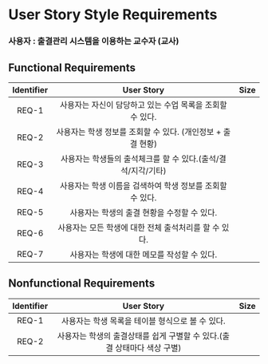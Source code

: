 # User Story Style Requirements

### 사용자 : 출결관리 시스템을 이용하는 교수자 (교사)

## Functional Requirements
|Identifier|User Story|Size|
|:--:|:--:|:--:|
|REQ-1|사용자는 자신이 담당하고 있는 수업 목록을 조회할 수 있다.||
|REQ-2|사용자는 학생 정보를 조회할 수 있다. (개인정보 + 출결 현황)||
|REQ-3|사용자는 학생들의 출석체크를 할 수 있다.(출석/결석/지각/기타)||
|REQ-4|사용자는 학생 이름을 검색하여 학생 정보를 조회할 수 있다.||
|REQ-5|사용자는 학생의 출결 현황을 수정할 수 있다.||
|REQ-6|사용자는 모든 학생에 대한 전체 출석처리를 할 수 있다.||
|REQ-7|사용자는 학생에 대한 메모를 작성할 수 있다.||

## Nonfunctional Requirements
|Identifier|User Story|Size|
|:--:|:--:|:--:|
|REQ-1|사용자는 학생 목록을 테이블 형식으로 볼 수 있다.||
|REQ-2|사용자는 학생의 출결상태를 쉽게 구별할 수 있다.(출결 상태마다 색상 구별)||


